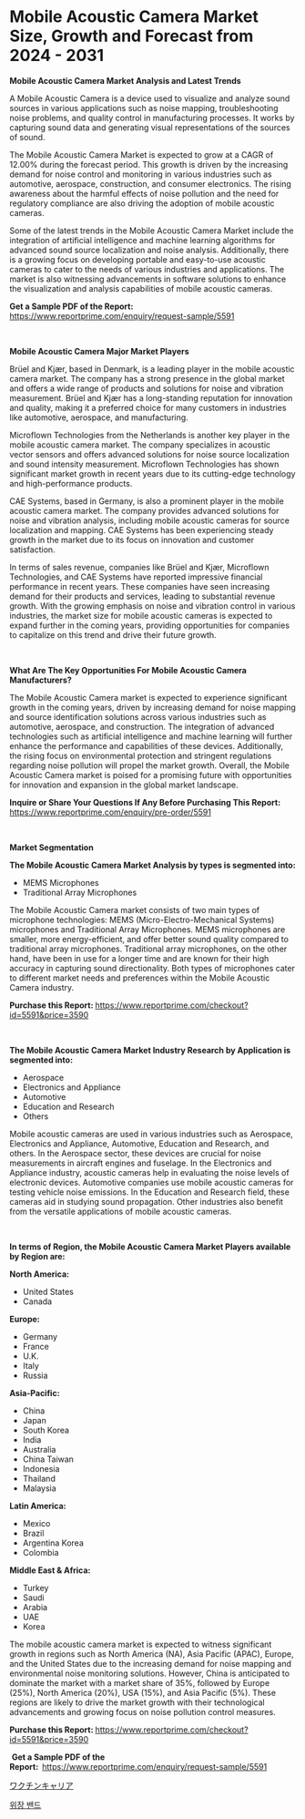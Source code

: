 <p><h1>Mobile Acoustic Camera Market Size, Growth and Forecast from 2024 - 2031</h1></p><p><strong>Mobile Acoustic Camera Market Analysis and Latest Trends</strong></p>
<p><p>A Mobile Acoustic Camera is a device used to visualize and analyze sound sources in various applications such as noise mapping, troubleshooting noise problems, and quality control in manufacturing processes. It works by capturing sound data and generating visual representations of the sources of sound.</p><p>The Mobile Acoustic Camera Market is expected to grow at a CAGR of 12.00% during the forecast period. This growth is driven by the increasing demand for noise control and monitoring in various industries such as automotive, aerospace, construction, and consumer electronics. The rising awareness about the harmful effects of noise pollution and the need for regulatory compliance are also driving the adoption of mobile acoustic cameras.</p><p>Some of the latest trends in the Mobile Acoustic Camera Market include the integration of artificial intelligence and machine learning algorithms for advanced sound source localization and noise analysis. Additionally, there is a growing focus on developing portable and easy-to-use acoustic cameras to cater to the needs of various industries and applications. The market is also witnessing advancements in software solutions to enhance the visualization and analysis capabilities of mobile acoustic cameras.</p></p>
<p><strong>Get a Sample PDF of the Report:&nbsp;</strong> <a href="https://www.reportprime.com/enquiry/request-sample/5591">https://www.reportprime.com/enquiry/request-sample/5591</a></p>
<p>&nbsp;</p>
<p><strong>Mobile Acoustic Camera Major Market Players</strong></p>
<p><p>Brüel and Kjær, based in Denmark, is a leading player in the mobile acoustic camera market. The company has a strong presence in the global market and offers a wide range of products and solutions for noise and vibration measurement. Brüel and Kjær has a long-standing reputation for innovation and quality, making it a preferred choice for many customers in industries like automotive, aerospace, and manufacturing.</p><p>Microflown Technologies from the Netherlands is another key player in the mobile acoustic camera market. The company specializes in acoustic vector sensors and offers advanced solutions for noise source localization and sound intensity measurement. Microflown Technologies has shown significant market growth in recent years due to its cutting-edge technology and high-performance products.</p><p>CAE Systems, based in Germany, is also a prominent player in the mobile acoustic camera market. The company provides advanced solutions for noise and vibration analysis, including mobile acoustic cameras for source localization and mapping. CAE Systems has been experiencing steady growth in the market due to its focus on innovation and customer satisfaction.</p><p>In terms of sales revenue, companies like Brüel and Kjær, Microflown Technologies, and CAE Systems have reported impressive financial performance in recent years. These companies have seen increasing demand for their products and services, leading to substantial revenue growth. With the growing emphasis on noise and vibration control in various industries, the market size for mobile acoustic cameras is expected to expand further in the coming years, providing opportunities for companies to capitalize on this trend and drive their future growth.</p></p>
<p>&nbsp;</p>
<p><strong>What Are The Key Opportunities For Mobile Acoustic Camera Manufacturers?</strong></p>
<p><p>The Mobile Acoustic Camera market is expected to experience significant growth in the coming years, driven by increasing demand for noise mapping and source identification solutions across various industries such as automotive, aerospace, and construction. The integration of advanced technologies such as artificial intelligence and machine learning will further enhance the performance and capabilities of these devices. Additionally, the rising focus on environmental protection and stringent regulations regarding noise pollution will propel the market growth. Overall, the Mobile Acoustic Camera market is poised for a promising future with opportunities for innovation and expansion in the global market landscape.</p></p>
<p><strong>Inquire or Share Your Questions If Any Before Purchasing This Report:</strong> <a href="https://www.reportprime.com/enquiry/pre-order/5591">https://www.reportprime.com/enquiry/pre-order/5591</a></p>
<p>&nbsp;</p>
<p><strong>Market Segmentation</strong></p>
<p><strong>The Mobile Acoustic Camera Market Analysis by types is segmented into:</strong></p>
<p><ul><li>MEMS Microphones</li><li>Traditional Array Microphones</li></ul></p>
<p><p>The Mobile Acoustic Camera market consists of two main types of microphone technologies: MEMS (Micro-Electro-Mechanical Systems) microphones and Traditional Array Microphones. MEMS microphones are smaller, more energy-efficient, and offer better sound quality compared to traditional array microphones. Traditional array microphones, on the other hand, have been in use for a longer time and are known for their high accuracy in capturing sound directionality. Both types of microphones cater to different market needs and preferences within the Mobile Acoustic Camera industry.</p></p>
<p><strong>Purchase this Report:&nbsp;</strong><a href="https://www.reportprime.com/checkout?id=5591&price=3590">https://www.reportprime.com/checkout?id=5591&price=3590</a></p>
<p>&nbsp;</p>
<p><strong>The Mobile Acoustic Camera Market Industry Research by Application is segmented into:</strong></p>
<p><ul><li>Aerospace</li><li>Electronics and Appliance</li><li>Automotive</li><li>Education and Research</li><li>Others</li></ul></p>
<p><p>Mobile acoustic cameras are used in various industries such as Aerospace, Electronics and Appliance, Automotive, Education and Research, and others. In the Aerospace sector, these devices are crucial for noise measurements in aircraft engines and fuselage. In the Electronics and Appliance industry, acoustic cameras help in evaluating the noise levels of electronic devices. Automotive companies use mobile acoustic cameras for testing vehicle noise emissions. In the Education and Research field, these cameras aid in studying sound propagation. Other industries also benefit from the versatile applications of mobile acoustic cameras.</p></p>
<p>&nbsp;</p>
<p><strong>In terms of Region, the Mobile Acoustic Camera Market Players available by Region are:</strong></p>
<p>
    <p> <strong> North America: </strong>
        <ul>
            <li>United States</li>
            <li>Canada</li>
        </ul>
        </p> 
    <p> <strong> Europe: </strong>
        <ul>
            <li>Germany</li>
            <li>France</li>
            <li>U.K.</li>
            <li>Italy</li>
            <li>Russia</li>
        </ul>
        </p> 
    <p> <strong> Asia-Pacific: </strong>
        <ul>
            <li>China</li>
            <li>Japan</li>
            <li>South Korea</li>
            <li>India</li>
            <li>Australia</li>
            <li>China Taiwan</li>
            <li>Indonesia</li>
            <li>Thailand</li>
            <li>Malaysia</li>
        </ul>
        </p> 
    <p> <strong> Latin America: </strong>
        <ul>
            <li>Mexico</li>
            <li>Brazil</li>
            <li>Argentina Korea</li>
            <li>Colombia</li>
        </ul>
        </p> 
    <p> <strong> Middle East & Africa: </strong>
        <ul>
            <li>Turkey</li>
            <li>Saudi</li>
            <li>Arabia</li>
            <li>UAE</li>
            <li>Korea</li>
        </ul>
    </p>
    </p>
<p><p>The mobile acoustic camera market is expected to witness significant growth in regions such as North America (NA), Asia Pacific (APAC), Europe, and the United States due to the increasing demand for noise mapping and environmental noise monitoring solutions. However, China is anticipated to dominate the market with a market share of 35%, followed by Europe (25%), North America (20%), USA (15%), and Asia Pacific (5%). These regions are likely to drive the market growth with their technological advancements and growing focus on noise pollution control measures.</p></p>
<p><strong>Purchase this Report: </strong><a href="https://www.reportprime.com/checkout?id=5591&price=3590">https://www.reportprime.com/checkout?id=5591&price=3590</a></p>
<p>&nbsp;<strong>Get a Sample PDF of the Report:&nbsp;&nbsp;</strong><a href="https://www.reportprime.com/enquiry/request-sample/5591">https://www.reportprime.com/enquiry/request-sample/5591</a></p>
<p><strong></strong></p>
<p><p><a href="https://github.com/oqxogxyvqe90775/Market-Research-Report-List-1/blob/main/220316415830.md">ワクチンキャリア</a></p><p><a href="https://github.com/lzrvbyqzftro57/Market-Research-Report-List-1/blob/main/604603514525.md">위장 밴드</a></p></p>